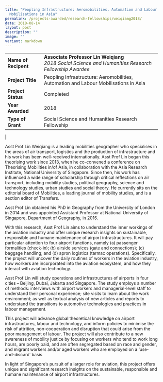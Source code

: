 ```yaml
---
title: "Peopling Infrastructure: Aeromobilities, Automation and Labour
  Mobilisations in Asia"
permalink: /projects-awarded/research-fellowships/weiqiang2018/
date: 2018-08-14
layout: post
description: ""
image: ""
variant: markdown
---
```

|  |  |
|---|---|
| **Name of Recipent** | **Associate Professor Lin Weiqiang**<br>_2018 Social Science and Humanities Research Fellowship Awardee_ |
| **Project Title** | Peopling Infrastructure: Aeromobilities, Automation and Labour Mobilisations in Asia |
| **Project Status** | Completed |
| **Year Awarded** | 2018 |
| **Type of Grant** | Social Science and Humanities Research Fellowship |
|

Asst Prof Lin Weiqiang is a leading mobilities geographer who specialises in the areas of air transport, logistics and the production of infrastructure and his work has been well-received internationally. Asst Prof Lin began this theorising work since 2013, when he co-convened a conference on Theorising Mobilities in/of Asia, in collaboration with the Asia Research Institute, National University of Singapore. Since then, his work has influenced a wide range of scholarship through critical reflections on air transport, including mobility studies, political geography, science and technology studies, urban studies and social theory. He currently sits on the editorial board of Mobilities, a leading journal of mobility studies, and is a section editor of Transfers.&nbsp;

Asst Prof Lin obtained his PhD in Geography from the University of London in 2014 and was appointed Assistant Professor at National University of Singapore, Department of Geography, in 2016.

With this research, Asst Prof Lin aims to understand the inner workings of the aviation industry and offer unique research insights on sustainable, responsible and humane maintenance of airport infrastructures. It will pay particular attention to four airport functions, namely (a) passenger formalities (check-in); (b) airside services (gate and connections); (c) baggage handling; and (d) apron logistics (tarmac operations). Specifically, the project will uncover the daily routines of workers in the aviation industry, how workers are incorporated into the aviation ecosystem, and how they interact with aviation technology.&nbsp;&nbsp;

Asst Prof Lin will study operations and infrastructures of airports in four cities – Beijing, Dubai, Jakarta and Singapore. The study employs a number of methods: interviews with airport workers and managerial-level staff to understand their personal experience; site visits to learn about the work environment; as well as textual analysis of new articles and reports to understand the transitions to automotive technologies and practices in labour management.&nbsp;&nbsp;

This project will advance global theoretical knowledge on airport infrastructures, labour and technology, and inform policies to minimise the risk of attrition, non-cooperation and disruption that could arise from the poor management of labour. The project will also contribute to a new awareness of mobility justice by focusing on workers who tend to work long hours, are poorly paid, and are often segregated based on race and gender, and migrant workers and/or aged workers who are employed on a ‘use-and-discard’ basis.&nbsp;

In light of Singapore’s pursuit of a larger role for aviation, this project offers unique and significant research insights on the sustainable, responsible and humane maintenance of airport infrastructures.
